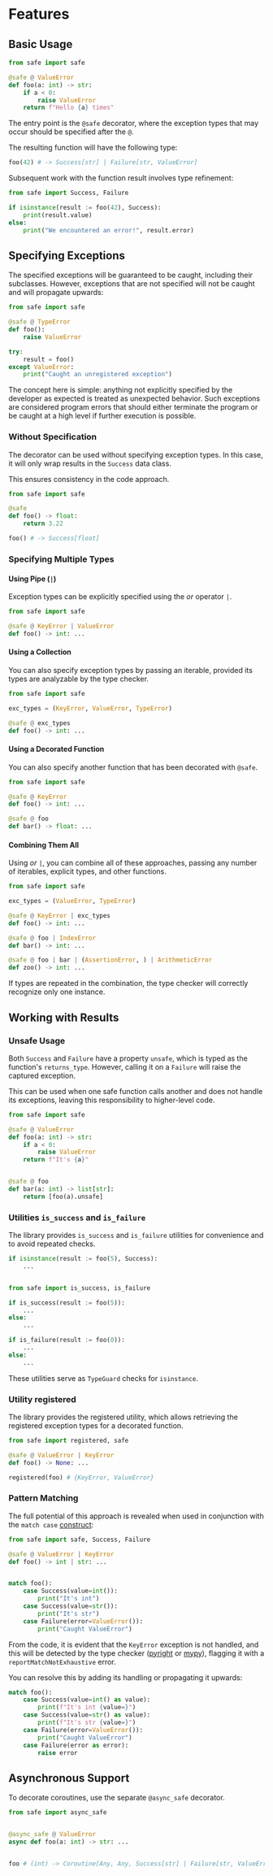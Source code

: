# Features

## Basic Usage

```python
from safe import safe

@safe @ ValueError
def foo(a: int) -> str:
    if a < 0:
        raise ValueError
    return f"Hello {a} times"
```

The entry point is the `@safe` decorator, where the exception types that may occur should be specified after the `@`.

The resulting function will have the following type:

```python
foo(42) # -> Success[str] | Failure[str, ValueError]
```

Subsequent work with the function result involves type refinement:

```python
from safe import Success, Failure

if isinstance(result := foo(42), Success):
    print(result.value)
else:
    print("We encountered an error!", result.error)
```

## Specifying Exceptions

The specified exceptions will be guaranteed to be caught, including their subclasses. However, exceptions that are not specified will not be caught and will propagate upwards:

```python
from safe import safe

@safe @ TypeError
def foo():
    raise ValueError

try:
    result = foo()
except ValueError:
    print("Caught an unregistered exception")
```

The concept here is simple: anything not explicitly specified by the developer as expected is treated as unexpected behavior. Such exceptions are considered program errors that should either terminate the program or be caught at a high level if further execution is possible.

### Without Specification

The decorator can be used without specifying exception types. In this case, it will only wrap results in the `Success` data class.

This ensures consistency in the code approach.

```python
from safe import safe

@safe
def foo() -> float:
    return 3.22

foo() # -> Success[float]
```

### Specifying Multiple Types

#### Using Pipe (`|`)

Exception types can be explicitly specified using the *or* operator `|`.

```python
from safe import safe

@safe @ KeyError | ValueError
def foo() -> int: ...
```

#### Using a Collection

You can also specify exception types by passing an iterable, provided its types are analyzable by the type checker.

```python
from safe import safe

exc_types = (KeyError, ValueError, TypeError)

@safe @ exc_types
def foo() -> int: ...
```

#### Using a Decorated Function

You can also specify another function that has been decorated with `@safe`.

```python
from safe import safe

@safe @ KeyError
def foo() -> int: ...

@safe @ foo
def bar() -> float: ...
```

#### Combining Them All

Using *or* `|`, you can combine all of these approaches, passing any number of iterables, explicit types, and other functions.

```python
from safe import safe

exc_types = (ValueError, TypeError)

@safe @ KeyError | exc_types
def foo() -> int: ...

@safe @ foo | IndexError
def bar() -> int: ...

@safe @ foo | bar | (AssertionError, ) | ArithmeticError
def zoo() -> int: ...
```

If types are repeated in the combination, the type checker will correctly recognize only one instance.

## Working with Results

### Unsafe Usage

Both `Success` and `Failure` have a property `unsafe`, which is typed as the function's `returns_type`. However, calling it on a `Failure` will raise the captured exception.

This can be used when one safe function calls another and does not handle its exceptions, leaving this responsibility to higher-level code.

```python
from safe import safe

@safe @ ValueError
def foo(a: int) -> str:
    if a < 0:
        raise ValueError
    return f"It's {a}"


@safe @ foo
def bar(a: int) -> list[str]:
    return [foo(a).unsafe]
```

### Utilities `is_success` and `is_failure`

The library provides `is_success` and `is_failure` utilities for convenience and to avoid repeated checks.

```python
if isinstance(result := foo(5), Success):
    ...


from safe import is_success, is_failure

if is_success(result := foo(5)):
    ...
else:
    ...

if is_failure(result := foo(0)):
    ...
else:
    ...
```

These utilities serve as `TypeGuard` checks for `isinstance`.

### Utility registered

The library provides the registered utility, which allows retrieving the registered exception types for a decorated function.

```python
from safe import registered, safe

@safe @ ValueError | KeyError
def foo() -> None: ...

registered(foo) # {KeyError, ValueError}
```

### Pattern Matching

The full potential of this approach is revealed when used in conjunction with the `match case` [construct](https://peps.python.org/pep-0636/):

```python
from safe import safe, Success, Failure

@safe @ ValueError | KeyError
def foo() -> int | str: ...


match foo():
    case Success(value=int()):
        print("It's int")
    case Success(value=str()):
        print("It's str")
    case Failure(error=ValueError()):
        print("Caught ValueError")
```

From the code, it is evident that the `KeyError` exception is not handled, and this will be detected by the type checker ([pyright](https://github.com/microsoft/pyright) or [mypy](https://github.com/python/mypy)), flagging it with a `reportMatchNotExhaustive` error.

You can resolve this by adding its handling or propagating it upwards:

```python
match foo():
    case Success(value=int() as value):
        print(f"It's int {value=}")
    case Success(value=str() as value):
        print(f"It's str {value=}")
    case Failure(error=ValueError()):
        print("Caught ValueError")
    case Failure(error as error):
        raise error
```

## Asynchronous Support

To decorate coroutines, use the separate `@async_safe` decorator.

```python
from safe import async_safe


@async_safe @ ValueError
async def foo(a: int) -> str: ...


foo # (int) -> Coroutine[Any, Any, Success[str] | Failure[str, ValueError]]
```
